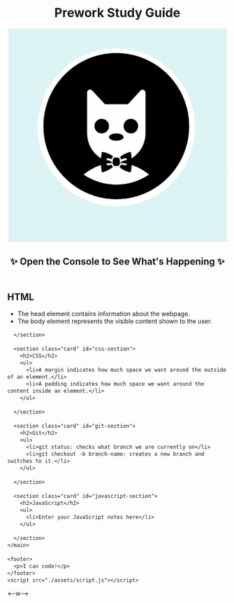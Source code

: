 <!DOCTYPE html>
<html lang="en">
  <head>
    <meta charset="UTF-8" />
    <meta http-equiv="X-UA-Compatible" content="IE=edge" />
    <meta name="viewport" content="width=device-width, initial-scale=1.0" />
    <title>Prework Study Guide</title>
  </head>
  <body>
    <header id="top">
      <h1>Prework Study Guide</h1>
      <img src="./assets/bowtie-cat.png" alt="Profile image of cat wearing a bow tie." />
      <h2>✨ Open the Console to See What's Happening ✨</h2>
      <link rel="stylesheet" href="./assets/style.css">
    </header>
    <main>
      <section class="card" id="html-section">
        <h2>HTML</h2>
        <ul>
          <li>The head element contains information about the webpage.</li>
          <li>The body element represents the visible content shown to the user.</li>
        </ul>

      </section>
   
      <section class="card" id="css-section">
        <h2>CSS</h2>
        <ul>
          <li>A margin indicates how much space we want around the outside of an element.</li>
          <li>A padding indicates how much space we want around the content inside an element.</li>
        </ul>
   
      </section>
   
      <section class="card" id="git-section">
        <h2>Git</h2>
        <ul>
          <li>git status: checks what branch we are currently on</li>
          <li>git checkout -b branch-name: creates a new branch and switches to it.</li>
        </ul>
   
      </section>
   
      <section class="card" id="javascript-section">
        <h2>JavaScript</h2>
        <ul>
          <li>Enter your JavaScript notes here</li>
        </ul>
   
      </section>
    </main>

    <footer>
      <p>I can code!</p>
    </footer>
    <script src="./assets/script.js"></script>
  </body>
</html>
<--w-->